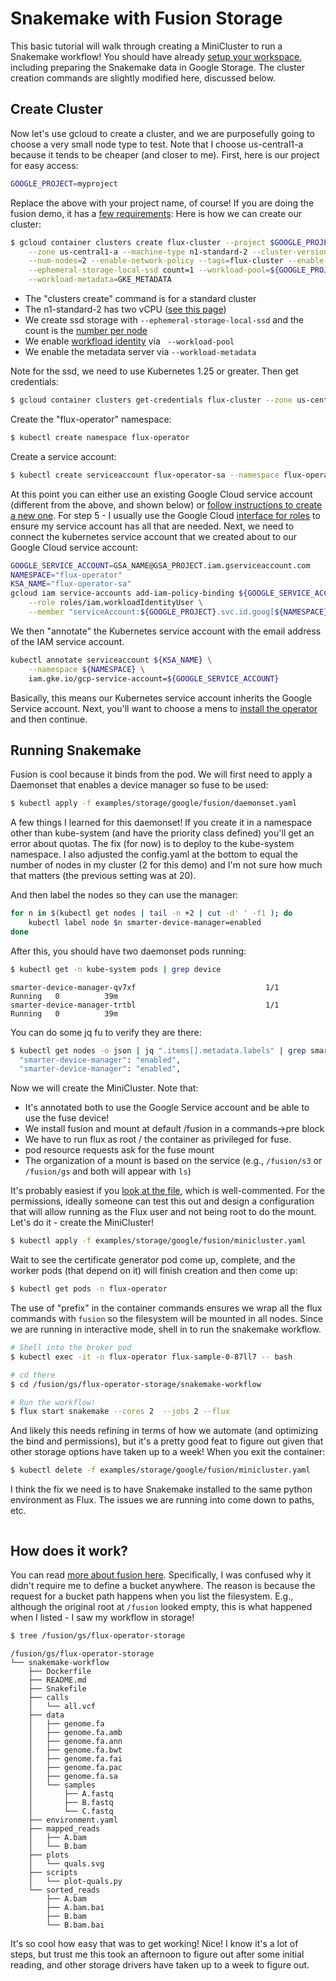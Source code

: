 # Snakemake with Fusion Storage

This basic tutorial will walk through creating a MiniCluster to run a Snakemake workflow! You should have
already [setup your workspace](setup.md), including preparing the Snakemake data in
Google Storage. The cluster creation commands are slightly modified here, discussed below.

## Create Cluster

Now let's use gcloud to create a cluster, and we are purposefully going to choose
a very small node type to test. Note that I choose us-central1-a because it tends
to be cheaper (and closer to me). First, here is our project for easy access:

```bash
GOOGLE_PROJECT=myproject
```

Replace the above with your project name, of course! If you are doing the fusion demo, it
has a [few requirements](https://github.com/seqeralabs/wave-showcase/tree/master/example-gke):
Here is how we can create our cluster:

```bash
$ gcloud container clusters create flux-cluster --project $GOOGLE_PROJECT \
    --zone us-central1-a --machine-type n1-standard-2 --cluster-version 1.25 \
    --num-nodes=2 --enable-network-policy --tags=flux-cluster --enable-intra-node-visibility \
    --ephemeral-storage-local-ssd count=1 --workload-pool=${GOOGLE_PROJECT}.svc.id.goog \
    --workload-metadata=GKE_METADATA
```

 - The "clusters create" command is for a standard cluster
 - The n1-standard-2 has two vCPU ([see this page](https://cloud.google.com/compute/docs/general-purpose-machines))
 - We create ssd storage with `--ephemeral-storage-local-ssd` and the count is the [number per node](https://cloud.google.com/kubernetes-engine/docs/how-to/persistent-volumes/local-ssd)
 - We enable [workfload identity](https://cloud.google.com/kubernetes-engine/docs/how-to/workload-identity) via ` --workload-pool`
 - We enable the metadata server via `--workload-metadata`

Note for the ssd, we need to use Kubernetes 1.25 or greater. Then get credentials:

```bash
$ gcloud container clusters get-credentials flux-cluster --zone us-central1-a --project $GOOGLE_PROJECT
```

Create the "flux-operator" namespace:

```bash
$ kubectl create namespace flux-operator
```

Create a service account:

```bash
$ kubectl create serviceaccount flux-operator-sa --namespace flux-operator
```

At this point you can either use an existing Google Cloud service account (different from the above, and shown below)
or [follow instructions to create a new one](https://cloud.google.com/kubernetes-engine/docs/how-to/workload-identity#gcloud_3).
For step 5 - I usually use the Google Cloud [interface for roles](https://console.cloud.google.com/iam-admin/iam) 
to ensure my service account has all that are needed. Next, we need to connect the kubernetes service account
that we created about to our Google Cloud service account:

```bash
GOOGLE_SERVICE_ACCOUNT=GSA_NAME@GSA_PROJECT.iam.gserviceaccount.com
NAMESPACE="flux-operator"
KSA_NAME="flux-operator-sa"
gcloud iam service-accounts add-iam-policy-binding ${GOOGLE_SERVICE_ACCOUNT} \
    --role roles/iam.workloadIdentityUser \
    --member "serviceAccount:${GOOGLE_PROJECT}.svc.id.goog[${NAMESPACE}/${KSA_NAME}]"
```

We then "annotate" the Kubernetes service account with the email address of the IAM service account.

```bash
kubectl annotate serviceaccount ${KSA_NAME} \
    --namespace ${NAMESPACE} \
    iam.gke.io/gcp-service-account=${GOOGLE_SERVICE_ACCOUNT}
```

Basically, this means our Kubernetes service account inherits the Google Service account.
Next, you'll want to choose a mens to [install the operator](https://flux-framework.org/flux-operator/getting_started/user-guide.html#install) 
and then continue.

## Running Snakemake

Fusion is cool because it binds from the pod. We will first need to apply a Daemonset that enables a device
manager so fuse to be used:

```bash
$ kubectl apply -f examples/storage/google/fusion/daemonset.yaml
```

A few things I learned for this daemonset! If you create it in a namespace other than kube-system (and have the
priority class defined) you'll get an error about quotas. The fix (for now) is to deploy to the kube-system
namespace. I also adjusted the config.yaml at the bottom to equal the number of nodes in my cluster (2 for this demo)
and I'm not sure how much that matters (the previous setting was at 20). 

And then label the nodes so they can use the manager:

```bash
for n in $(kubectl get nodes | tail -n +2 | cut -d' ' -f1 ); do
    kubectl label node $n smarter-device-manager=enabled
done 
```

After this, you should have two daemonset pods running:

```bash
$ kubectl get -n kube-system pods | grep device
```
```console
smarter-device-manager-qv7xf                             1/1     Running   0          39m
smarter-device-manager-trtbl                             1/1     Running   0          39m
```

You can do some jq fu to verify they are there:

```bash
$ kubectl get nodes -o json | jq ".items[].metadata.labels" | grep smarter
  "smarter-device-manager": "enabled",
  "smarter-device-manager": "enabled",
```

Now we will create the MiniCluster. Note that:

 - It's annotated both to use the Google Service account and be able to use the fuse device!
 - We install fusion and mount at default /fusion in a commands->pre block
 - We have to run flux as root / the container as privileged for fuse.
 - pod resource requests ask for the fuse mount
 - The organization of a mount is based on the service (e.g., `/fusion/s3` or `/fusion/gs` and both will appear with `ls`)

It's probably easiest if you [look at the file](https://github.com/flux-framework/flux-operator/blob/main/examples/storage/google/fusion/minicluster.yaml), 
which is well-commented. For the permissions, ideally someone can test this out and design a configuration that will allow
running as the Flux user and not being root to do the mount. Let's do it - create the MiniCluster!

```bash
$ kubectl apply -f examples/storage/google/fusion/minicluster.yaml
```

Wait to see the certificate generator pod come up, complete, and the worker pods (that depend on it) will finish creation and
then come up:

```bash
$ kubectl get pods -n flux-operator
```

The use of "prefix" in the container commands ensures we wrap all the flux commands with `fusion` so
the filesystem will be mounted in all nodes. Since we are running in interactive mode, 
shell in to run the snakemake workflow.


```bash
# Shell into the broker pod
$ kubectl exec -it -n flux-operator flux-sample-0-87ll7 -- bash 

# cd there
$ cd /fusion/gs/flux-operator-storage/snakemake-workflow

# Run the workflow!
$ flux start snakemake --cores 2  --jobs 2 --flux
```

And likely this needs refining in terms of how we automate (and optimizing the bind and permissions), but
it's a pretty good feat to figure out given that other storage options have taken up to a week!
When you exit the container:

```bash
$ kubectl delete -f examples/storage/google/fusion/minicluster.yaml
```

I think the fix we need is to have Snakemake installed to the same python environment as Flux.
The issues we are running into come down to paths, etc.


```{include} includes/cleanup.md
```



## How does it work?

You can read [more about fusion here](https://seqera.io/fusion/). Specifically, I was confused why it didn't require me to define
a bucket anywhere. The reason is because the request for a bucket path happens when you list the filesystem. E.g.,
although the original root at `/fusion` looked empty, this is what happened when I listed - I saw my workflow 
in storage!

```bash
$ tree /fusion/gs/flux-operator-storage
```
```console
/fusion/gs/flux-operator-storage
└── snakemake-workflow
    ├── Dockerfile
    ├── README.md
    ├── Snakefile
    ├── calls
    │   └── all.vcf
    ├── data
    │   ├── genome.fa
    │   ├── genome.fa.amb
    │   ├── genome.fa.ann
    │   ├── genome.fa.bwt
    │   ├── genome.fa.fai
    │   ├── genome.fa.pac
    │   ├── genome.fa.sa
    │   └── samples
    │       ├── A.fastq
    │       ├── B.fastq
    │       └── C.fastq
    ├── environment.yaml
    ├── mapped_reads
    │   ├── A.bam
    │   └── B.bam
    ├── plots
    │   └── quals.svg
    ├── scripts
    │   └── plot-quals.py
    └── sorted_reads
        ├── A.bam
        ├── A.bam.bai
        ├── B.bam
        └── B.bam.bai
```

It's so cool how easy that was to get working! Nice! I know it's a lot of steps, but trust me
this took an afternoon to figure out after some initial reading, and other storage drivers
have taken up to a week to figure out.
